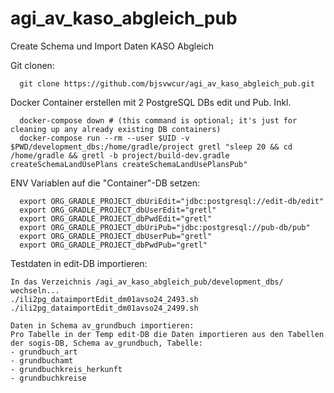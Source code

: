 # agi_av_kaso_abgleich_pub

Create Schema und Import Daten KASO Abgleich

Git clonen:
```
  git clone https://github.com/bjsvwcur/agi_av_kaso_abgleich_pub.git
```

Docker Container erstellen mit 2 PostgreSQL DBs edit und Pub. Inkl. 

```
  docker-compose down # (this command is optional; it's just for cleaning up any already existing DB containers)
  docker-compose run --rm --user $UID -v $PWD/development_dbs:/home/gradle/project gretl "sleep 20 && cd /home/gradle && gretl -b project/build-dev.gradle createSchemaLandUsePlans createSchemaLandUsePlansPub"
```

ENV Variablen auf die "Container"-DB setzen:
```
  export ORG_GRADLE_PROJECT_dbUriEdit="jdbc:postgresql://edit-db/edit"
  export ORG_GRADLE_PROJECT_dbUserEdit="gretl"
  export ORG_GRADLE_PROJECT_dbPwdEdit="gretl"
  export ORG_GRADLE_PROJECT_dbUriPub="jdbc:postgresql://pub-db/pub"
  export ORG_GRADLE_PROJECT_dbUserPub="gretl"
  export ORG_GRADLE_PROJECT_dbPwdPub="gretl"
```

Testdaten in edit-DB importieren:
```
In das Verzeichnis /agi_av_kaso_abgleich_pub/development_dbs/ wechseln...
./ili2pg_dataimportEdit_dm01avso24_2493.sh
./ili2pg_dataimportEdit_dm01avso24_2499.sh

Daten in Schema av_grundbuch importieren:
Pro Tabelle in der Temp edit-DB die Daten importieren aus den Tabellen der sogis-DB, Schema av_grundbuch, Tabelle:
- grundbuch_art
- grundbuchamt
- grundbuchkreis_herkunft
- grundbuchkreise
```
